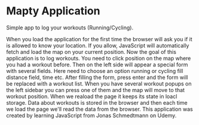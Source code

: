 # Mapty Application

Simple app to log your workouts (Running/Cycling).

When you load the application for the first time the browser will ask you if it is allowed to know your location. If you allow, JavaScript will automatically fetch and load the map on your current position.
Now the goal of this application is to log workouts. You need to click position on the map where you had a workout before.
Then on the left side will appear a special form with several fields. Here need to choose an option running or cycling fill distance field, time etc.
After filling the form, press enter and the form will be replaced with a workout list. When you have several workout popups on the left sidebar you can press one of them and the map will move to that workout position.
When we reaload the page it keeps its state in loacl storage. Data about workouts is stored in the browser and then each time we load the page we'll read the data from the browser.
This application was created by learning JavaScript from Jonas Schmedtmann on Udemy.

